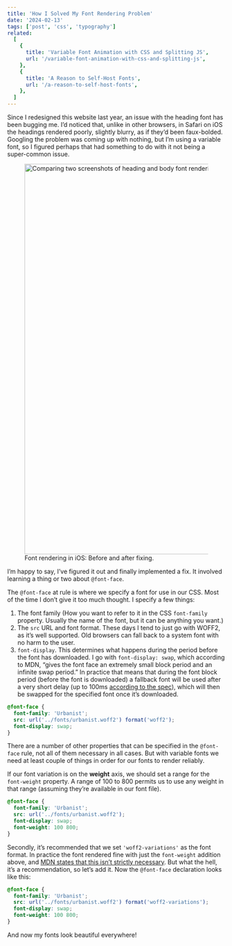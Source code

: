 ```yaml
---
title: 'How I Solved My Font Rendering Problem'
date: '2024-02-13'
tags: ['post', 'css', 'typography']
related:
  [
    {
      title: 'Variable Font Animation with CSS and Splitting JS',
      url: '/variable-font-animation-with-css-and-splitting-js',
    },
    {
      title: 'A Reason to Self-Host Fonts',
      url: '/a-reason-to-self-host-fonts',
    },
  ]
---
```


Since I redesigned this website last year, an issue with the heading font has been bugging me. I’d noticed that, unlike in other browsers, in Safari on iOS the headings rendered poorly, slightly blurry, as if they’d been faux-bolded. Googling the problem was coming up with nothing, but I’m using a variable font, so I figured perhaps that had something to do with it not being a super-common issue.

<figure>
  <img src="/font-rendering_900.webp" width="1600" height="900" srcset="/font-rendering_1600.webp 1600w, /font-rendering_1200.webp 1200w, /font-rendering_900.webp 900w" sizes="(max-width: 1080px) 90vw, 930px" alt="Comparing two screenshots of heading and body font rendering. In the one on the left, the headings look oddly chunky and distorted.">
  <figcaption>Font rendering in iOS: Before and after fixing.</figcaption>
</figure>

I’m happy to say, I’ve figured it out and finally implemented a fix. It involved learning a thing or two about `@font-face`.

The `@font-face` at rule is where we specify a font for use in our CSS. Most of the time I don’t give it too much thought. I specify a few things:

1. The font family (How you want to refer to it in the CSS `font-family` property. Usually the name of the font, but it can be anything you want.)
2. The `src` URL and font format. These days I tend to just go with WOFF2, as it’s well supported. Old browsers can fall back to a system font with no harm to the user.
3. `font-display`. This determines what happens during the period before the font has downloaded. I go with `font-display: swap`, which according to MDN, “gives the font face an extremely small block period and an infinite swap period.” In practice that means that during the font block period (before the font is downloaded) a fallback font will be used after a very short delay (up to 100ms [according to the spec](https://drafts.csswg.org/css-fonts/#font-display-desc)), which will then be swapped for the specified font once it’s downloaded.

```css
@font-face {
  font-family: 'Urbanist';
  src: url('../fonts/urbanist.woff2') format('woff2');
  font-display: swap;
}
```

There are a number of other properties that can be specified in the `@font-face` rule, not all of them necessary in all cases. But with variable fonts we need at least couple of things in order for our fonts to render reliably.

If our font variation is on the **weight** axis, we should set a range for the `font-weight` property. A range of 100 to 800 permits us to use any weight in that range (assuming they’re available in our font file).

```css
@font-face {
  font-family: 'Urbanist';
  src: url('../fonts/urbanist.woff2');
  font-display: swap;
  font-weight: 100 800;
}
```

Secondly, it’s recommended that we set `'woff2-variations'` as the font format. In practice the font rendered fine with just the `font-weight` addition above, and [MDN states that this isn’t strictly necessary](https://developer.mozilla.org/en-US/docs/Web/CSS/CSS_fonts/Variable_fonts_guide). But what the hell, it’s a recommendation, so let’s add it. Now the `@font-face` declaration looks like this:

```css
@font-face {
  font-family: 'Urbanist';
  src: url('../fonts/urbanist.woff2') format('woff2-variations');
  font-display: swap;
  font-weight: 100 800;
}
```

And now my fonts look beautiful everywhere!
